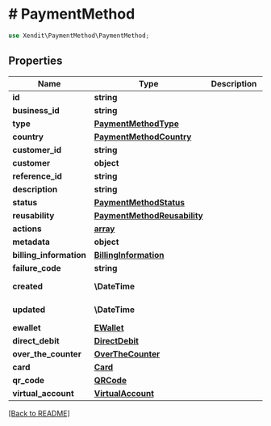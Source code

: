 # # PaymentMethod


```php
use Xendit\PaymentMethod\PaymentMethod;
```

## Properties

Name | Type | Description | Examples | Notes
------------ | ------------- | ------------- | ------------- | ------------- 
**id** | **string** |  | null | 
**business_id** | **string** |  | null |  [optional]
**type** | [**PaymentMethodType**](PaymentMethodType.md) |  | null |  [optional]
**country** | [**PaymentMethodCountry**](PaymentMethodCountry.md) |  | null |  [optional]
**customer_id** | **string** |  | null |  [optional]
**customer** | **object** |  | null |  [optional]
**reference_id** | **string** |  | null |  [optional]
**description** | **string** |  | null |  [optional]
**status** | [**PaymentMethodStatus**](PaymentMethodStatus.md) |  | null |  [optional]
**reusability** | [**PaymentMethodReusability**](PaymentMethodReusability.md) |  | null |  [optional]
**actions** | [**array**](PaymentMethodAction.md) |  | null |  [optional]
**metadata** | **object** |  | null |  [optional]
**billing_information** | [**BillingInformation**](BillingInformation.md) |  | null |  [optional]
**failure_code** | **string** |  | null |  [optional]
**created** | **\DateTime** |  | 2016-08-29T09:12:33.001Z |  [optional]
**updated** | **\DateTime** |  | 2016-08-29T09:12:33.001Z |  [optional]
**ewallet** | [**EWallet**](EWallet.md) |  | null |  [optional]
**direct_debit** | [**DirectDebit**](DirectDebit.md) |  | null |  [optional]
**over_the_counter** | [**OverTheCounter**](OverTheCounter.md) |  | null |  [optional]
**card** | [**Card**](Card.md) |  | null |  [optional]
**qr_code** | [**QRCode**](QRCode.md) |  | null |  [optional]
**virtual_account** | [**VirtualAccount**](VirtualAccount.md) |  | null |  [optional]

[[Back to README]](../../README.md)

